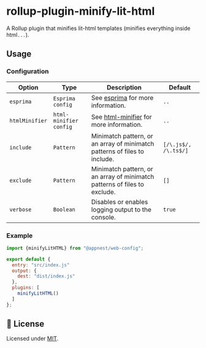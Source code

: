 # rollup-plugin-minify-lit-html

A Rollup plugin that minifies lit-html templates (minifies everything inside html`...`).

## Usage

### Configuration

Option   |   Type        |    Description     |    Default
---------| --------------| ------------------ | ---------------------------------
`esprima` | `Esprima config` | See [esprima](https://www.npmjs.com/package/esprima) for more information. | `..`
`htmlMinifier` | `html-minifier config` | See [html-minifier](https://www.npmjs.com/package/html-minifier) for more information. | `..`
`include` | `Pattern` | Minimatch pattern, or an array of minimatch patterns of files to include. | `[/\.js$/, /\.ts$/]`
`exclude` | `Pattern` | Minimatch pattern, or an array of minimatch patterns of files to exclude. | `[]`
`verbose` | `Boolean` | Disables or enables logging output to the console. | `true`

### Example

```js
import {minifyLitHTML} from "@appnest/web-config";

export default {
  entry: "src/index.js"
  output: {
    dest: "dist/index.js"
  },
  plugins: [
    minifyLitHTML()
  ]
};
```

## 🎉 License

Licensed under [MIT](https://opensource.org/licenses/MIT).
